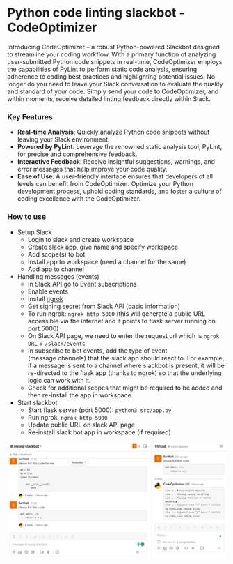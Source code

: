 # Python code linting slackbot - CodeOptimizer
Introducing CodeOptimizer – a robust Python-powered Slackbot designed to streamline your coding workflow. With a primary function of analyzing user-submitted Python code snippets in real-time, CodeOptimizer employs the capabilities of PyLint to perform static code analysis, ensuring adherence to coding best practices and highlighting potential issues. No longer do you need to leave your Slack conversation to evaluate the quality and standard of your code. Simply send your code to CodeOptimizer, and within moments, receive detailed linting feedback directly within Slack.

### Key Features
- **Real-time Analysis**: Quickly analyze Python code snippets without leaving your Slack environment.
- **Powered by PyLint**: Leverage the renowned static analysis tool, PyLint, for precise and comprehensive feedback.
- **Interactive Feedback**: Receive insightful suggestions, warnings, and error messages that help improve your code quality.
- **Ease of Use**: A user-friendly interface ensures that developers of all levels can benefit from CodeOptimizer.
Optimize your Python development process, uphold coding standards, and foster a culture of coding excellence with the CodeOptimizer.

### How to use
- Setup Slack
    - Login to slack and create workspace
    - Create slack app, give name and specify workspace
    - Add scope(s) to bot
    - Install app to workspace (need a channel for the same)
    - Add app to channel
- Handling messages (events)
    - In Slack API go to Event subscriptions
    - Enable events
    - Install [ngrok](https://ngrok.com/)
    - Get signing secret from Slack API (basic information)
    - To run ngrok: `ngrok http 5000` (this will generate a public URL accessible via the internet and it points to flask server running on port 5000)
    - On Slack API page, we need to enter the request url which is `ngrok URL` + `/slack/events`
    - In subscribe to bot events, add the type of event (message.channels) that the slack app should react to. For example, if a message is sent to a channel where slackbot is present, it will be re-directed to the flask app (thanks to ngrok) so that the underlying logic can work with it.
    - Check for additional scopes that might be required to be added and then re-install the app in workspace.
- Start slackbot
    - Start flask server (port 5000): `python3 src/app.py`
    - Run ngrok: `ngrok http 5000`
    - Update public URL on slack API page
    - Re-install slack bot app in workspace (if required)

![CodeOptimizer](screenshot.jpg)    